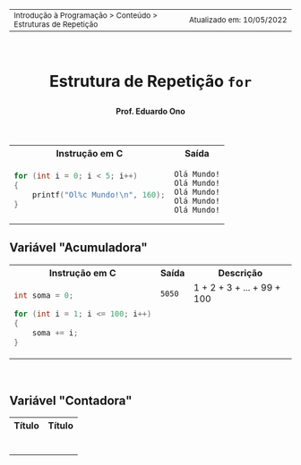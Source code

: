 <table>
<tr>
<td align="left" width="8000">
  <small>Introdução à Programação > Conteúdo > Estruturas de Repetição</small>
</td>
<td align="right">
  <small>Atualizado&nbsp;em:&nbsp;10/05/2022</small>
</td>
</tr>
</table>

<br>

<h1 align="center">

Estrutura de Repetição `for`

</h1>
<h4 align="center">
Prof. Eduardo Ono
</h4>

<br>

<table>
<tr>
  <th>Instrução em C</th>
  <th>Saída</th>
</tr>

<tr>
  <td valign="top">

```c
for (int i = 0; i < 5; i++)
{
    printf("Ol%c Mundo!\n", 160);
}
```

  </td>
  <td valign="top">

```
Olá Mundo!
Olá Mundo!
Olá Mundo!
Olá Mundo!
Olá Mundo!
```

  </td>
</tr>
</table>

## Variável "Acumuladora"

<table>
<tr>
  <th>Instrução em C</th>
  <th>Saída</th>
  <th>Descrição</th>
</tr>

<tr>
<td valign="top">

```c
int soma = 0;

for (int i = 1; i <= 100; i++)
{
    soma += i;
}
```

</td>
<td valign="top">

```
5050
```

</td>

<td valign="top">
1 + 2 + 3 + ... + 99 + 100
</td>
</table>

<br>

## Variável "Contadora"

<table>
<tr>
  <th>Título</th>
  <th>Título</th>
</tr>

<tr>
  <td valign="top">

  ```c
  
  ```

  </td>
  <td valign="top">
  </td>
</tr>
</table>

<br>
